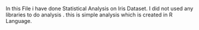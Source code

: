 In this File i have done Statistical Analysis on Iris Dataset. I did not used any libraries to do analysis . this is simple analysis which is created in R Language.
